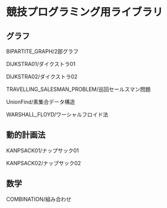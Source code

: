 # 競技プログラミング用ライブラリ



## グラフ



BIPARTITE_GRAPH/2部グラフ

DIJKSTRA01/ダイクストラ01

DIJKSTRA02/ダイクストラ02

TRAVELLING_SALESMAN_PROBLEM/巡回セールスマン問題

UnionFind/素集合データ構造

WARSHALL_FLOYD/ワーシャルフロイド法



## 動的計画法



KANPSACK01/ナップサック01

KANPSACK02/ナップサック02



## 数学



COMBINATION/組み合わせ